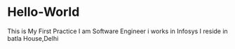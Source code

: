 # Hello-World
This is My First Practice
I am Software Engineer
i works in Infosys
I reside in batla House,Delhi
